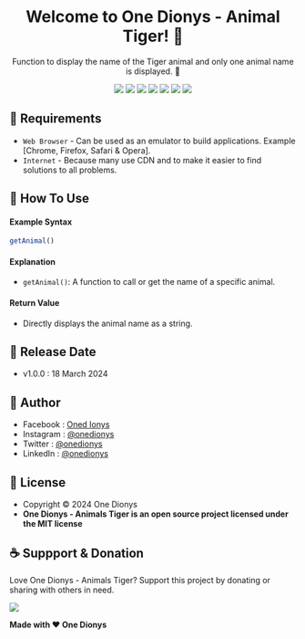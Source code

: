 <h1 align="center">Welcome to One Dionys - Animal Tiger! 👋 </h1>

<p align="center">Function to display the name of the Tiger animal and only one animal name is displayed. 💖 </p>

<p align="center">
<img src="https://img.shields.io/github/contributors/onedionys/onedionys-animal-tiger?style=flat-square">
<img src="https://img.shields.io/github/issues/onedionys/onedionys-animal-tiger?style=flat-square">
<img src="https://img.shields.io/github/stars/onedionys/onedionys-animal-tiger?style=flat-square"> 
<img src="https://img.shields.io/github/forks/onedionys/onedionys-animal-tiger?style=flat-square">
<img src="https://img.shields.io/github/last-commit/onedionys/onedionys-animal-tiger.svg?style=flat-square">
<img src="https://img.shields.io/github/languages/code-size/onedionys/onedionys-animal-tiger?style=flat-square">
<img src="https://img.shields.io/github/license/onedionys/onedionys-animal-tiger?style=flat-square">
</p>

## 💾 Requirements

* `Web Browser` - Can be used as an emulator to build applications. Example [Chrome, Firefox, Safari & Opera].
* `Internet` - Because many use CDN and to make it easier to find solutions to all problems.

## 🎯 How To Use

#### Example Syntax

```javascript
getAnimal()
```

#### Explanation

* `getAnimal()`: A function to call or get the name of a specific animal.

#### Return Value

* Directly displays the animal name as a string.

## 📆 Release Date

* v1.0.0 : 18 March 2024

## 🧑 Author

* Facebook : <a href="https://www.facebook.com/theonedionys"> Oned Ionys</a>
* Instagram : <a href="https://www.instagram.com/onedionys/"> @onedionys</a>
* Twitter : <a href="https://twitter.com/onedionys"> @onedionys</a>
* LinkedIn :  <a href="https://www.linkedin.com/in/onedionys/"> @onedionys</a>

## 📝 License

* Copyright © 2024 One Dionys
* **One Dionys - Animals Tiger is an open source project licensed under the MIT license**

## ☕️ Suppport & Donation

Love One Dionys - Animals Tiger? Support this project by donating or sharing with others in need.

<a href="https://www.buymeacoffee.com/onedionys"><img src="https://img.shields.io/badge/Buy_Me_A_Coffee-FFDD00?style=for-the-badge&logo=buy-me-a-coffee&logoColor=black"/> </a>

**Made with ❤️ One Dionys**
